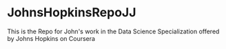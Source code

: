 JohnsHopkinsRepoJJ
==================

This is the Repo for John's work in the Data Science Specialization offered by Johns Hopkins on Coursera
